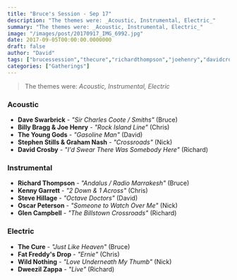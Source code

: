 ```yaml
---
title: "Bruce's Session - Sep 17"
description: "The themes were: _Acoustic, Instrumental, Electric_"
summary: "The themes were: _Acoustic, Instrumental, Electric_"
image: "/images/post/20170917_IMG_6992.jpg"
date: 2017-09-05T00:00:00.0000000
draft: false
author: "David"
tags: ["brucessession","thecure","richardthompson","joehenry","davidcrosby","glencampbell","fatfreddysdrop","theyounggods","stevehillage","billybragg","stephenstills","oscarpeterson","grahamnash","wildnothing","kennygarrett","dweezilzappa","daveswarbrick"]
categories: ["Gatherings"]
---
```

> The themes were: _Acoustic, Instrumental, Electric_
### Acoustic
- **Dave Swarbrick** - _"Sir Charles Coote / Smiths"_ (Bruce)
- **Billy Bragg & Joe Henry** - _"Rock Island Line"_ (Chris)
- **The Young Gods** - _"Gasoline Man"_ (David)
- **Stephen Stills & Graham Nash** - _"Crossroads"_ (Nick)
- **David Crosby** - _"I'd Swear There Was Somebody Here"_ (Richard)
### Instrumental
- **Richard Thompson** - _"Andalus / Radio Marrakesh"_ (Bruce)
- **Kenny Garrett** - _"2 Down & 1 Across"_ (Chris)
- **Steve Hillage** - _"Octave Doctors"_ (David)
- **Oscar Peterson** - _"Someone to Watch Over Me"_ (Nick)
- **Glen Campbell** - _"The Billstown Crossroads"_ (Richard)
### Electric
- **The Cure** - _"Just Like Heaven"_ (Bruce)
- **Fat Freddy's Drop** - _"Ernie"_ (Chris)
- **Wild Nothing** - _"Love Underneath My Thumb"_ (Nick)
- **Dweezil Zappa** - _"Live"_ (Richard)
